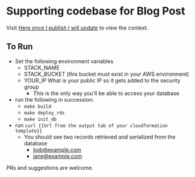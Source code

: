 # Supporting codebase for Blog Post
Visit [Here once I publish I will update](https://tenmilesquare.com/) to view the context.

## To Run
- Set the following environment variables
  - STACK_NAME
  - STACK_BUCKET (this bucket must exist in your AWS environment)
  - YOUR_IP What is your public IP so it gets added to the security group
    - This is the only way you'll be able to access your database
- run the following in succession:
  - `make build`
  - `make deploy_rds`
  - `make init_db`
- run `curl {{Url from the output tab of your cloudformation template}}`
  - You should see two records retrieved and serialized from the database
    - bob@example.com
    - jane@example.com

PRs and suggestions are welcome.
